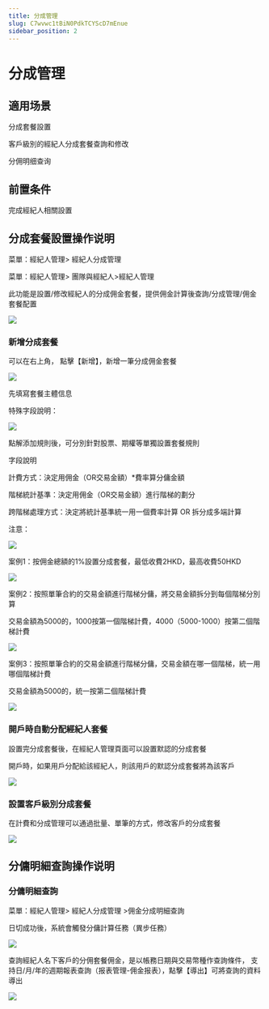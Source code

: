 ```yaml
---
title: 分成管理
slug: C7wvwc1tBiN0PdkTCYScD7mEnue
sidebar_position: 2
---
```



# 分成管理

## 適用场景

分成套餐設置

客戶級別的經紀人分成套餐查詢和修改

分佣明细查询

## 前置条件

完成經紀人相關設置

## 分成套餐設置操作说明

菜單：經紀人管理&gt; 經紀人分成管理 

菜單：經紀人管理&gt; 團隊與經紀人&gt;經紀人管理

此功能是設置/修改經紀人的分成佣金套餐，提供佣金計算後查詢/分成管理/佣金套餐配置

<img src="/assets/Qzpkb0MZAo9vQ0xGtNGc3MGnnse.png" src-width="3584" src-height="1738" align="center"/>

### **新增分成套餐**

可以在右上角， 點擊【新增】，新增一筆分成佣金套餐

<img src="/assets/FavebviC0ot26nxBMWdc6pCwnNg.png" src-width="3584" src-height="1738" align="center"/>

先填寫套餐主體信息

特殊字段說明：

<img src="/assets/Kk5EbBXjQoHHhfxKt8Ic8h3FnJg.png" src-width="3584" src-height="1738" align="center"/>

點解添加規則後，可分別針對股票、期權等單獨設置套餐規則

字段說明

計費方式：決定用佣金（OR交易金額）*費率算分傭金額

階梯統計基準：決定用佣金（OR交易金額）進行階梯的劃分

跨階梯處理方式：決定將統計基準統一用一個費率計算 OR 拆分成多端計算

注意：

<img src="/assets/P11NbZ34KoG8B8xxtfYcDcjFnVb.png" src-width="3584" src-height="1738" align="center"/>

案例1：按佣金總額的1%設置分成套餐，最低收費2HKD，最高收費50HKD

<img src="/assets/AYxbbml32osJQTxT9TxcFkr0nOf.png" src-width="3584" src-height="1738" align="center"/>

案例2：按照單筆合約的交易金額進行階梯分傭，將交易金額拆分到每個階梯分別算

交易金額為5000的，1000按第一個階梯計費，4000（5000-1000）按第二個階梯計費

<img src="/assets/VdHkbj0z5oPkmAxBoMscVDN6n3b.png" src-width="3584" src-height="1738" align="center"/>

案例3：按照單筆合約的交易金額進行階梯分傭，交易金額在哪一個階梯，統一用哪個階梯計費

交易金額為5000的，統一按第二個階梯計費

<img src="/assets/Axn9b1g6Ao7QXhxqeShcm6panJg.png" src-width="3584" src-height="1738" align="center"/>

### 開戶時自動分配經紀人套餐

設置完分成套餐後，在經紀人管理頁面可以設置默認的分成套餐

開戶時，如果用戶分配給該經紀人，則該用戶的默認分成套餐將為該客戶

<img src="/assets/HaNdbZw1Ao8i45xTStAcmFi1nIc.png" src-width="3584" src-height="1738" align="center"/>

### 設置客戶級別分成套餐

在計費和分成管理可以通過批量、單筆的方式，修改客戶的分成套餐

<img src="/assets/Rn8Gbqz3DoIAh7xUExTcgLVJnoc.png" src-width="3584" src-height="1738" align="center"/>

## 分傭明細查詢操作说明

### 分傭明細查詢

菜單：經紀人管理&gt; 經紀人分成管理 &gt;佣金分成明細查詢

日切成功後，系統會觸發分傭計算任務（異步任務）

<img src="/assets/CIBkbEqeaoE3oXxKHyqc9MSUn48.png" src-width="3584" src-height="1738" align="center"/>

查詢經紀人名下客戶的分佣套餐佣金，是以帳務日期與交易幣種作查詢條件， 支持日/月/年的週期報表查詢（报表管理-佣金报表），點擊【導出】可將查詢的資料導出

<img src="/assets/SP4wbVY3goIBigxhOQ4crKiynGc.png" src-width="3584" src-height="1738" align="center"/>

